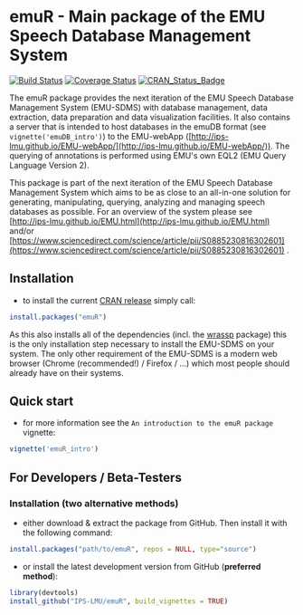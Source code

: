 # emuR - Main package of the EMU Speech Database Management System

[![Build Status](https://api.travis-ci.org/IPS-LMU/emuR.png)](https://travis-ci.org/IPS-LMU/emuR)
[![Coverage Status](https://coveralls.io/repos/IPS-LMU/emuR/badge.svg)](https://coveralls.io/r/IPS-LMU/emuR)
[![CRAN_Status_Badge](http://www.r-pkg.org/badges/version/emuR)](https://cran.r-project.org/package=emuR)

The emuR package provides the next iteration of the EMU Speech 
Database Management System (EMU-SDMS) with database management, data 
extraction, data preparation and data visualization facilities. 
It also contains a server that 
is intended to host databases in the emuDB format 
(see `vignette('emuDB_intro')`) to the EMU-webApp 
([http://ips-lmu.github.io/EMU-webApp/](http://ips-lmu.github.io/EMU-webApp/)). The querying of annotations is 
performed using EMU's own EQL2 (EMU Query Language Version 2).

This package is part of the next iteration of the EMU Speech Database Management System 
which aims to be as close to an all-in-one solution for generating, manipulating, querying, 
analyzing and managing speech databases as possible. 
For an overview of the system please see [http://ips-lmu.github.io/EMU.html](http://ips-lmu.github.io/EMU.html) and/or [https://www.sciencedirect.com/science/article/pii/S0885230816302601](https://www.sciencedirect.com/science/article/pii/S0885230816302601)
 .



## Installation

* to install the current [CRAN release](https://cran.r-project.org/package=emuR) simply call:
```r
install.packages("emuR")
```

As this also installs all of the dependencies (incl. 
the [wrassp](https://cran.r-project.org/package=wrassp) package) this is 
the only installation step necessary to install the EMU-SDMS on your system.
The only other requirement of the EMU-SDMS is a modern web browser (Chrome (recommended!) / Firefox / ...) which
most people should already have on their systems.


## Quick start

* for more information see the `An introduction to the emuR package` vignette:
```r
vignette('emuR_intro')
```

## For Developers / Beta-Testers

### Installation (two alternative methods)

* either download & extract the package from GitHub. Then install it with the following command: 
```r
install.packages("path/to/emuR", repos = NULL, type="source")
```

* or install the latest development version from GitHub (**preferred method**):
```r
library(devtools)
install_github("IPS-LMU/emuR", build_vignettes = TRUE)
```

